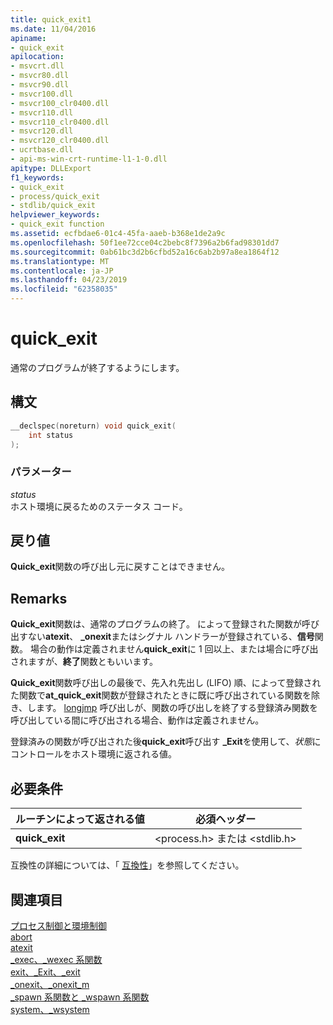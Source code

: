 ```yaml
---
title: quick_exit1
ms.date: 11/04/2016
apiname:
- quick_exit
apilocation:
- msvcrt.dll
- msvcr80.dll
- msvcr90.dll
- msvcr100.dll
- msvcr100_clr0400.dll
- msvcr110.dll
- msvcr110_clr0400.dll
- msvcr120.dll
- msvcr120_clr0400.dll
- ucrtbase.dll
- api-ms-win-crt-runtime-l1-1-0.dll
apitype: DLLExport
f1_keywords:
- quick_exit
- process/quick_exit
- stdlib/quick_exit
helpviewer_keywords:
- quick_exit function
ms.assetid: ecfbdae6-01c4-45fa-aaeb-b368e1de2a9c
ms.openlocfilehash: 50f1ee72cce04c2bebc8f7396a2b6fad98301dd7
ms.sourcegitcommit: 0ab61bc3d2b6cfbd52a16c6ab2b97a8ea1864f12
ms.translationtype: MT
ms.contentlocale: ja-JP
ms.lasthandoff: 04/23/2019
ms.locfileid: "62358035"
---
```

# <a name="quickexit"></a>quick_exit

通常のプログラムが終了するようにします。

## <a name="syntax"></a>構文

```C
__declspec(noreturn) void quick_exit(
    int status
);
```

### <a name="parameters"></a>パラメーター

*status*<br/>
ホスト環境に戻るためのステータス コード。

## <a name="return-value"></a>戻り値

**Quick_exit**関数の呼び出し元に戻すことはできません。

## <a name="remarks"></a>Remarks

**Quick_exit**関数は、通常のプログラムの終了。 によって登録された関数が呼び出すない**atexit**、 **_onexit**またはシグナル ハンドラーが登録されている、**信号**関数。 場合の動作は定義されません**quick_exit**に 1 回以上、または場合に呼び出されますが、**終了**関数ともいいます。

**Quick_exit**関数呼び出しの最後で、先入れ先出し (LIFO) 順、によって登録された関数で**at_quick_exit**関数が登録されたときに既に呼び出されている関数を除き、します。  [longjmp](longjmp.md) 呼び出しが、関数の呼び出しを終了する登録済み関数を呼び出している間に呼び出される場合、動作は定義されません。

登録済みの関数が呼び出された後**quick_exit**呼び出す **_Exit**を使用して、*状態*にコントロールをホスト環境に返される値。

## <a name="requirements"></a>必要条件

|ルーチンによって返される値|必須ヘッダー|
|-------------|---------------------|
|**quick_exit**|\<process.h> または \<stdlib.h>|

互換性の詳細については、「 [互換性](../../c-runtime-library/compatibility.md)」を参照してください。

## <a name="see-also"></a>関連項目

[プロセス制御と環境制御](../../c-runtime-library/process-and-environment-control.md)<br/>
[abort](abort.md)<br/>
[atexit](atexit.md)<br/>
[_exec、_wexec 系関数](../../c-runtime-library/exec-wexec-functions.md)<br/>
[exit、_Exit、_exit](exit-exit-exit.md)<br/>
[_onexit、_onexit_m](onexit-onexit-m.md)<br/>
[_spawn 系関数と _wspawn 系関数](../../c-runtime-library/spawn-wspawn-functions.md)<br/>
[system、_wsystem](system-wsystem.md)<br/>
